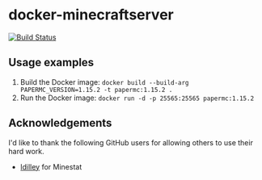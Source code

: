 # docker-minecraftserver

[![Build Status](https://travis-ci.com/danwiltshire/docker-minecraftserver.svg?branch=master)](https://travis-ci.com/danwiltshire/docker-minecraftserver)

## Usage examples

1. Build the Docker image: `docker build --build-arg PAPERMC_VERSION=1.15.2 -t papermc:1.15.2 .`
2. Run the Docker image: `docker run -d -p 25565:25565 papermc:1.15.2`

## Acknowledgements
I'd like to thank the following GitHub users for allowing others to use their hard work.

- [ldilley](https://github.com/ldilley/minestat) for Minestat

